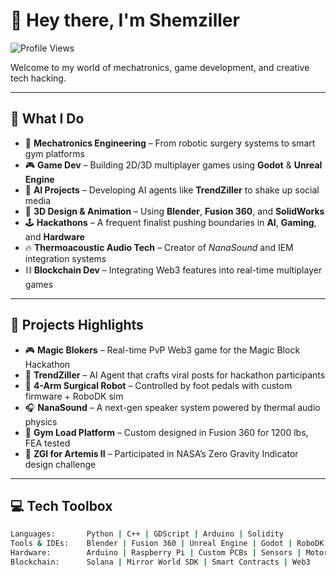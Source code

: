 # 👋 Hey there, I'm Shemziller

![Profile Views](https://komarev.com/ghpvc/?username=shemziller&label=Profile%20Views&color=blue&style=flat)

Welcome to my world of mechatronics, game development, and creative tech hacking.

---

## 🔧 What I Do
- 🤖 **Mechatronics Engineering** – From robotic surgery systems to smart gym platforms
- 🎮 **Game Dev** – Building 2D/3D multiplayer games using **Godot** & **Unreal Engine**
- 🧠 **AI Projects** – Developing AI agents like **TrendZiller** to shake up social media
- 🎨 **3D Design & Animation** – Using **Blender**, **Fusion 360**, and **SolidWorks**
- 🕹️ **Hackathons** – A frequent finalist pushing boundaries in **AI**, **Gaming**, and **Hardware**
- 🔥 **Thermoacoustic Audio Tech** – Creator of *NanaSound* and IEM integration systems
- ⛓️ **Blockchain Dev** – Integrating Web3 features into real-time multiplayer games

---

## 🚀 Projects Highlights
- 🎮 **Magic Blokers** – Real-time PvP Web3 game for the Magic Block Hackathon
- 🧠 **TrendZiller** – AI Agent that crafts viral posts for hackathon participants
- 🔬 **4-Arm Surgical Robot** – Controlled by foot pedals with custom firmware + RoboDK sim
- 🎧 **NanaSound** – A next-gen speaker system powered by thermal audio physics
- 🔩 **Gym Load Platform** – Custom designed in Fusion 360 for 1200 lbs, FEA tested
- 🎨 **ZGI for Artemis II** – Participated in NASA’s Zero Gravity Indicator design challenge

---

## 💻 Tech Toolbox
```bash
Languages:       Python | C++ | GDScript | Arduino | Solidity
Tools & IDEs:    Blender | Fusion 360 | Unreal Engine | Godot | RoboDK | VS Code
Hardware:        Arduino | Raspberry Pi | Custom PCBs | Sensors | Motors
Blockchain:      Solana | Mirror World SDK | Smart Contracts | Web3
